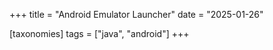 +++
title = "Android Emulator Launcher"
date = "2025-01-26"

[taxonomies]
tags = ["java", "android"]
+++